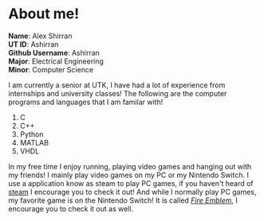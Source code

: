 # About me!
**Name**: Alex Shirran  
**UT ID**: Ashirran  
**Github Username**: Ashirran  
**Major**: Electrical Engineering  
**Minor**: Computer Science

I am currently a senior at UTK, I have had a lot of experience from internships and university classes! The following are the computer programs and languages that I am familar with!

1. C
1. C++
1. Python
1. MATLAB
1. VHDL

In my free time I enjoy running, playing video games and hanging out with my friends! I mainly play video games on my PC or my Nintendo Switch. I use a application know as steam to play PC games, if you haven't heard of [steam](https://store.steampowered.com) I encourage you to check it out! And while I normally play PC games, my favorite game is on the Nintendo Switch! It is called [*Fire Emblem*](https://www.nintendo.com/store/products/fire-emblem-three-houses-switch/), I encourage you to check it out as well.


